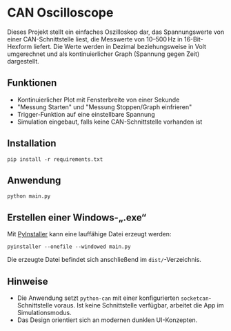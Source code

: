 # CAN Oscilloscope

Dieses Projekt stellt ein einfaches Oszilloskop dar, das Spannungswerte von einer CAN-Schnittstelle liest, die Messwerte von 10–500 Hz in 16-Bit-Hexform liefert. Die Werte werden in Dezimal beziehungsweise in Volt umgerechnet und als kontinuierlicher Graph (Spannung gegen Zeit) dargestellt.

## Funktionen
- Kontinuierlicher Plot mit Fensterbreite von einer Sekunde
- "Messung Starten" und "Messung Stoppen/Graph einfrieren"
- Trigger-Funktion auf eine einstellbare Spannung
- Simulation eingebaut, falls keine CAN-Schnittstelle vorhanden ist

## Installation
```
pip install -r requirements.txt
```

## Anwendung
```
python main.py
```

## Erstellen einer Windows-„.exe“
Mit [PyInstaller](https://pyinstaller.org/) kann eine lauffähige Datei erzeugt werden:
```
pyinstaller --onefile --windowed main.py
```
Die erzeugte Datei befindet sich anschließend im `dist/`-Verzeichnis.

## Hinweise
- Die Anwendung setzt `python-can` mit einer konfigurierten `socketcan`-Schnittstelle voraus. Ist keine Schnittstelle verfügbar, arbeitet die App im Simulationsmodus.
- Das Design orientiert sich an modernen dunklen UI-Konzepten.
